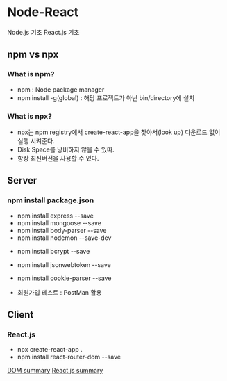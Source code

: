 # Node-React

Node.js 기초 React.js 기초

## npm vs npx

### What is npm?

- npm : Node package manager
- npm install -g(global) : 해당 프로젝트가 아닌 bin/directory에 설치

### What is npx?

- npx는 npm registry에서 create-react-app을 찾아서(look up) 다운로드 없이 실행 시켜준다.
- Disk Space를 낭비하지 않을 수 있따.
- 항상 최신버전을 사용할 수 있다.

## Server

### npm install package.json

- npm install express --save
- npm install mongoose --save
- npm install body-parser --save
- npm install nodemon --save-dev
<!-- -dev : 로컬에서만 하겠다. -->
- npm install bcrypt --save
- npm install jsonwebtoken --save
- npm install cookie-parser --save

- 회원가입 테스트 : PostMan 활용

## Client

### React.js

- npx create-react-app .
- npm install react-router-dom --save

[DOM summary](./summary.md)
[React.js summary](./client/describe.md)

